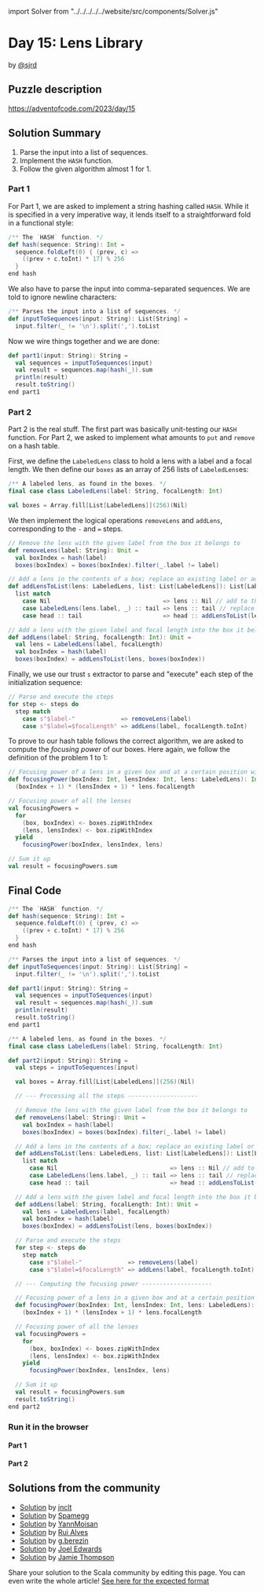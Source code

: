 import Solver from "../../../../../website/src/components/Solver.js"

# Day 15: Lens Library

by [@sjrd](https://github.com/sjrd)

## Puzzle description

https://adventofcode.com/2023/day/15

## Solution Summary

1. Parse the input into a list of sequences.
2. Implement the `HASH` function.
3. Follow the given algorithm almost 1 for 1.

### Part 1

For Part 1, we are asked to implement a string hashing called `HASH`.
While it is specified in a very imperative way, it lends itself to a straightforward fold in a functional style:

```scala
/** The `HASH` function. */
def hash(sequence: String): Int =
  sequence.foldLeft(0) { (prev, c) =>
    ((prev + c.toInt) * 17) % 256
  }
end hash
```

We also have to parse the input into comma-separated sequences.
We are told to ignore newline characters:

```scala
/** Parses the input into a list of sequences. */
def inputToSequences(input: String): List[String] =
  input.filter(_ != '\n').split(',').toList
```

Now we wire things together and we are done:

```scala
def part1(input: String): String =
  val sequences = inputToSequences(input)
  val result = sequences.map(hash(_)).sum
  println(result)
  result.toString()
end part1
```

### Part 2

Part 2 is the real stuff.
The first part was basically unit-testing our `HASH` function.
For Part 2, we asked to implement what amounts to `put` and `remove` on a hash table.

First, we define the `LabeledLens` class to hold a lens with a label and a focal length.
We then define our `boxes` as an array of 256 lists of `LabeledLens`es:

```scala
/** A labeled lens, as found in the boxes. */
final case class LabeledLens(label: String, focalLength: Int)

val boxes = Array.fill[List[LabeledLens]](256)(Nil)
```

We then implement the logical operations `removeLens` and `addLens`, corresponding to the `-` and `=` steps.

```scala
// Remove the lens with the given label from the box it belongs to
def removeLens(label: String): Unit =
  val boxIndex = hash(label)
  boxes(boxIndex) = boxes(boxIndex).filter(_.label != label)

// Add a lens in the contents of a box; replace an existing label or add to the end
def addLensToList(lens: LabeledLens, list: List[LabeledLens]): List[LabeledLens] =
  list match
    case Nil                                => lens :: Nil // add to the end
    case LabeledLens(lens.label, _) :: tail => lens :: tail // replace
    case head :: tail                       => head :: addLensToList(lens, tail) // keep looking

// Add a lens with the given label and focal length into the box it belongs to, in the right place
def addLens(label: String, focalLength: Int): Unit =
  val lens = LabeledLens(label, focalLength)
  val boxIndex = hash(label)
  boxes(boxIndex) = addLensToList(lens, boxes(boxIndex))
```

Finally, we use our trust `s` extractor to parse and "execute" each step of the initialization sequence:

```scala
// Parse and execute the steps
for step <- steps do
  step match
    case s"$label-"             => removeLens(label)
    case s"$label=$focalLength" => addLens(label, focalLength.toInt)
```

To prove to our hash table follows the correct algorithm, we are asked to compute the *focusing power* of our boxes.
Here again, we follow the definition of the problem 1 to 1:

```scala
// Focusing power of a lens in a given box and at a certain position within that box
def focusingPower(boxIndex: Int, lensIndex: Int, lens: LabeledLens): Int =
  (boxIndex + 1) * (lensIndex + 1) * lens.focalLength

// Focusing power of all the lenses
val focusingPowers =
  for
    (box, boxIndex) <- boxes.zipWithIndex
    (lens, lensIndex) <- box.zipWithIndex
  yield
    focusingPower(boxIndex, lensIndex, lens)

// Sum it up
val result = focusingPowers.sum
```

## Final Code

```scala
/** The `HASH` function. */
def hash(sequence: String): Int =
  sequence.foldLeft(0) { (prev, c) =>
    ((prev + c.toInt) * 17) % 256
  }
end hash

/** Parses the input into a list of sequences. */
def inputToSequences(input: String): List[String] =
  input.filter(_ != '\n').split(',').toList

def part1(input: String): String =
  val sequences = inputToSequences(input)
  val result = sequences.map(hash(_)).sum
  println(result)
  result.toString()
end part1

/** A labeled lens, as found in the boxes. */
final case class LabeledLens(label: String, focalLength: Int)

def part2(input: String): String =
  val steps = inputToSequences(input)

  val boxes = Array.fill[List[LabeledLens]](256)(Nil)

  // --- Processing all the steps --------------------

  // Remove the lens with the given label from the box it belongs to
  def removeLens(label: String): Unit =
    val boxIndex = hash(label)
    boxes(boxIndex) = boxes(boxIndex).filter(_.label != label)

  // Add a lens in the contents of a box; replace an existing label or add to the end
  def addLensToList(lens: LabeledLens, list: List[LabeledLens]): List[LabeledLens] =
    list match
      case Nil                                => lens :: Nil // add to the end
      case LabeledLens(lens.label, _) :: tail => lens :: tail // replace
      case head :: tail                       => head :: addLensToList(lens, tail) // keep looking

  // Add a lens with the given label and focal length into the box it belongs to, in the right place
  def addLens(label: String, focalLength: Int): Unit =
    val lens = LabeledLens(label, focalLength)
    val boxIndex = hash(label)
    boxes(boxIndex) = addLensToList(lens, boxes(boxIndex))

  // Parse and execute the steps
  for step <- steps do
    step match
      case s"$label-"             => removeLens(label)
      case s"$label=$focalLength" => addLens(label, focalLength.toInt)

  // --- Computing the focusing power --------------------

  // Focusing power of a lens in a given box and at a certain position within that box
  def focusingPower(boxIndex: Int, lensIndex: Int, lens: LabeledLens): Int =
    (boxIndex + 1) * (lensIndex + 1) * lens.focalLength

  // Focusing power of all the lenses
  val focusingPowers =
    for
      (box, boxIndex) <- boxes.zipWithIndex
      (lens, lensIndex) <- box.zipWithIndex
    yield
      focusingPower(boxIndex, lensIndex, lens)

  // Sum it up
  val result = focusingPowers.sum
  result.toString()
end part2
```

### Run it in the browser

#### Part 1

<Solver puzzle="day15-part1" year="2023"/>

#### Part 2

<Solver puzzle="day15-part2" year="2023"/>

## Solutions from the community

- [Solution](https://github.com/jnclt/adventofcode2023/blob/main/day15/lens-library.sc) by [jnclt](https://github.com/jnclt)
- [Solution](https://github.com/spamegg1/advent-of-code-2023-scala/blob/solutions/15.worksheet.sc#L208) by [Spamegg](https://github.com/spamegg1)
- [Solution](https://github.com/YannMoisan/advent-of-code/blob/master/2023/src/main/scala/Day15.scala) by [YannMoisan](https://github.com/YannMoisan)
- [Solution](https://github.com/xRuiAlves/advent-of-code-2023/blob/main/Day15.scala) by [Rui Alves](https://github.com/xRuiAlves/)
- [Solution](https://github.com/GrigoriiBerezin/advent_code_2023/tree/master/task15/src/main/scala) by [g.berezin](https://github.com/GrigoriiBerezin)
- [Solution](https://github.com/joeledwards/advent-of-code/blob/master/2023/src/main/scala/com/buzuli/advent/days/day15.scala) by [Joel Edwards](https://github.com/joeledwards)
- [Solution](https://github.com/bishabosha/advent-of-code-2023/blob/main/2023-day15.scala) by [Jamie Thompson](https://github.com/bishabosha)

Share your solution to the Scala community by editing this page.
You can even write the whole article! [See here for the expected format](https://github.com/scalacenter/scala-advent-of-code/discussions/424)
